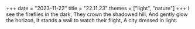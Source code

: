 +++
date = "2023-11-22"
title = "22.11.23"
themes = ["light", "nature"]
+++
I see the fireflies in the dark,
They crown the shadowed hill,
And gently glow the horizon,
It stands a wall to watch their flight,
A city dressed in light.

